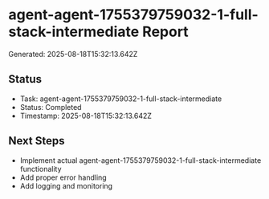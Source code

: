 # agent-agent-1755379759032-1-full-stack-intermediate Report

Generated: 2025-08-18T15:32:13.642Z

## Status
- Task: agent-agent-1755379759032-1-full-stack-intermediate
- Status: Completed
- Timestamp: 2025-08-18T15:32:13.642Z

## Next Steps
- Implement actual agent-agent-1755379759032-1-full-stack-intermediate functionality
- Add proper error handling
- Add logging and monitoring
